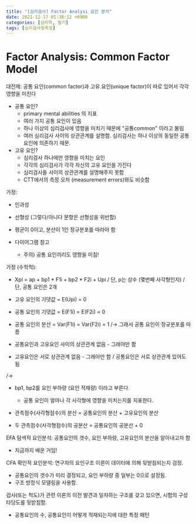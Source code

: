 ```yaml
---
title: "[심리검사] Factor Analysi 요인 분석"
date: 2021-12-17 01:38:12 +0900
categories: [심리학, 필기]
tags: [심리검사및측정]
---
```




# Factor Analysis: Common Factor Model 

대전제: 공통 요인(common factor)과 고유 요인(unique factor)이 따로 있어서 각각 영향을 미친다

- 공통 요인?
  - primary mental abilities 의 지표
  - 여러 가지 공통 요인이 있음
  - 하나 이상의 심리검사에 영향을 미치기 때문에 "공통common" 이라고 불림
  - 여러 심리검사 사이의 상관관계를 설명함. 심리검사는 하나 이상의 동일한 공통요인에 의존하기 때문.
- 고유 요인?
  - 심리검사 하나에만 영향을 미치는 요인
  - 각각의 심리검사가 각각 자신의 고유 요인을 가진다
  - 심리검사들 사이의 상관관계를 설명해주지 못함
  - CTT에서의 측정 오차 (measurement errors)와도 비슷함



가정:

- 인과성
- 선형성 (그렇다/아니다 문항은 선형성을 위반함)
- 평균이 0이고, 분산이 1인 정규분포를 따라야 함

- 다이어그램 참고
  - 주의) 공통 요인끼리도 영향을 미침!



가정 (수학적):

- Xpi = ap + bp1 * F1i + bp2 * F2i + Upi / 단, p는 상수 (몇번째 사각형인지) / 단, 공통 요인은 2개

- 고유 요인의 기댓값 = E(Upi) = 0
- 공통 요인의 기댓값 = E(F1i) = E(F2i) = 0
- 공통 요인의 분산 = Var(F1i) = Var(F2i) = 1 /-> 그래서 공통 요인이 정규분포를 따름

- 공통요인과 고유요인 사이의 상관관계 없음 - 그래야만 함
- 고유요인은 서로 상관관계 없음 - 그래야만 함 / 공통요인은 서로 상관관계 있어도 됨

/-> 

- bp1, bp2를 요인 부하량 (요인 적재량) 이라고 부른다.
  - 공통 요인이 얼마나 각 사각형에 영향을 미치는지를 지표한다.

- 관측점수(사각형점수)의 분산 = 공통요인의 분산 + 고유요인의 분산

- 두 관측점수(사각형점수)의 공분산 = 공통요인의 공분산 + 0



EFA 탐색적 요인분석: 공통요인의 갯수, 요인 부하량, 고유요인의 분산을 알아내고자 함

- 지금까지 배운 거임!

CFA 확인적 요인분석: 연구자의 요인구조 이론이 데이터에 의해 뒷받침되는지 검정.

- 공통요인의 갯수가 미리 결정되고, 요인 부하량 중 일부는 0으로 설정됨.
- 구조 방정식 모델링을 사용함.



검사(또는 척도)가 관련 이론의 이전 발견과 일차하는 구조를 갖고 있으면, 시험의 구성 타당도를 뒷받침함.

- 공통요인의 수, 공통요인이 어떻게 적재되는지에 대한 특정 패턴

